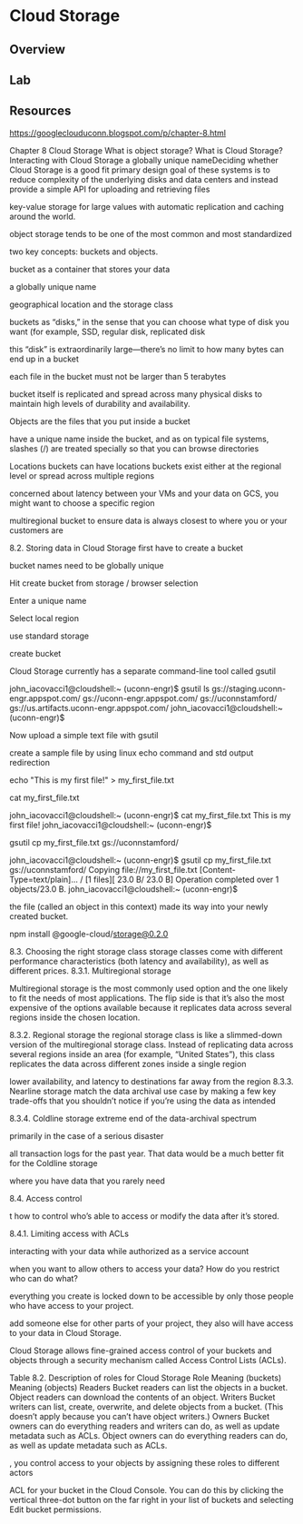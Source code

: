 # Cloud Storage

## Overview

## Lab

## Resources

https://googleclouduconn.blogspot.com/p/chapter-8.html

Chapter 8 Cloud Storage
What is object storage?
What is Cloud Storage?
Interacting with Cloud Storage
a globally unique nameDeciding whether Cloud Storage is a good fit
primary design goal of these systems is to reduce complexity of the underlying disks and data centers and instead provide a simple API for uploading and retrieving files

 key-value storage for large values with automatic replication and caching around the world.

object storage tends to be one of the most common and most standardized

two key concepts: buckets and objects.

 bucket as a container that stores your data

a globally unique name

geographical location and the storage class

buckets as “disks,” in the sense that you can choose what type of disk you want (for example, SSD, regular disk, replicated disk

this “disk” is extraordinarily large—there’s no limit to how many bytes can end up in a bucket

each file in the bucket must not be larger than 5 terabytes

bucket itself is replicated and spread across many physical disks to maintain high levels of durability and availability.

Objects are the files that you put inside a bucket

have a unique name inside the bucket, and as on typical file systems, slashes (/) are treated specially so that you can browse directories



Locations
buckets can have locations
 buckets exist either at the regional level  or spread across multiple regions

concerned about latency between your VMs and your data on GCS, you might want to choose a specific region

 multiregional bucket to ensure data is always closest to where you or your customers are

8.2. Storing data in Cloud Storage
first have to create a bucket

bucket names need to be globally unique










Hit create bucket from storage / browser selection






Enter a unique name




Select local region






use standard storage



create bucket



Cloud Storage currently has a separate command-line tool called gsutil

john_iacovacci1@cloudshell:~ (uconn-engr)$ gsutil ls
gs://staging.uconn-engr.appspot.com/
gs://uconn-engr.appspot.com/
gs://uconnstamford/
gs://us.artifacts.uconn-engr.appspot.com/
john_iacovacci1@cloudshell:~ (uconn-engr)$

Now upload a simple text file with gsutil

create a sample file by using linux echo command and std output redirection

 echo "This is my first file!" > my_first_file.txt

 cat my_first_file.txt

john_iacovacci1@cloudshell:~ (uconn-engr)$ cat my_first_file.txt
This is my first file!
john_iacovacci1@cloudshell:~ (uconn-engr)$


 gsutil cp my_first_file.txt gs://uconnstamford/

john_iacovacci1@cloudshell:~ (uconn-engr)$
gsutil cp my_first_file.txt gs://uconnstamford/
Copying file://my_first_file.txt [Content-Type=text/plain]...
/ [1 files][   23.0 B/   23.0 B]
Operation completed over 1 objects/23.0 B.
john_iacovacci1@cloudshell:~ (uconn-engr)$




the file (called an object in this context) made its way into your newly created bucket.

npm install @google-cloud/storage@0.2.0


8.3. Choosing the right storage class
storage classes come with different performance characteristics (both latency and availability), as well as different prices.
8.3.1. Multiregional storage

Multiregional storage is the most commonly used option and the one likely to fit the needs of most applications. The flip side is that it’s also the most expensive of the options available because it replicates data across several regions inside the chosen location.

8.3.2. Regional storage
the regional storage class is like a slimmed-down version of the multiregional storage class. Instead of replicating data across several regions inside an area (for example, “United States”), this class replicates the data across different zones inside a single region

 lower availability, and latency to destinations far away from the region
8.3.3. Nearline storage
match the data archival use case by making a few key trade-offs that you shouldn’t notice if you’re using the data as intended

8.3.4. Coldline storage
 extreme end of the data-archival spectrum

primarily in the case of a serious disaster

 all transaction logs for the past year. That data would be a much better fit for the Coldline storage

where you have data that you rarely need

8.4. Access control

t how to control who’s able to access or modify the data after it’s stored.

8.4.1. Limiting access with ACLs

interacting with your data while authorized as a service account


 when you want to allow others to access your data? How do you restrict who can do what?


everything you create is locked down to be accessible by only those people who have access to your project.

add someone else for other parts of your project, they also will have access to your data in Cloud Storage.



Cloud Storage allows fine-grained access control of your buckets and objects through a security mechanism called Access Control Lists (ACLs).

Table 8.2. Description of roles for Cloud Storage
Role
Meaning (buckets)
Meaning (objects)
Readers	Bucket readers can list the objects in a bucket.	Object readers can download the contents of an object.
Writers	Bucket writers can list, create, overwrite, and delete objects from a bucket.	(This doesn’t apply because you can’t have object writers.)
Owners	Bucket owners can do everything readers and writers can do, as well as update metadata such as ACLs.	Object owners can do everything readers can do, as well as update metadata such as ACLs.

, you control access to your objects by assigning these roles to different actors

ACL for your bucket in the Cloud Console. You can do this by clicking the vertical three-dot button on the far right in your list of buckets and selecting Edit bucket permissions.